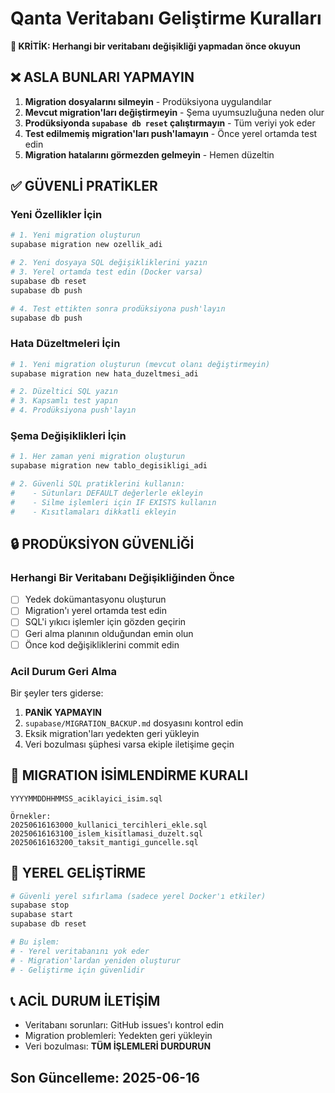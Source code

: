 # Qanta Veritabanı Geliştirme Kuralları
**🚨 KRİTİK: Herhangi bir veritabanı değişikliği yapmadan önce okuyun**

## ❌ ASLA BUNLARI YAPMAYIN
1. **Migration dosyalarını silmeyin** - Prodüksiyona uygulandılar
2. **Mevcut migration'ları değiştirmeyin** - Şema uyumsuzluğuna neden olur
3. **Prodüksiyonda `supabase db reset` çalıştırmayın** - Tüm veriyi yok eder
4. **Test edilmemiş migration'ları push'lamayın** - Önce yerel ortamda test edin
5. **Migration hatalarını görmezden gelmeyin** - Hemen düzeltin

## ✅ GÜVENLİ PRATİKLER

### Yeni Özellikler İçin
```bash
# 1. Yeni migration oluşturun
supabase migration new ozellik_adi

# 2. Yeni dosyaya SQL değişikliklerini yazın
# 3. Yerel ortamda test edin (Docker varsa)
supabase db reset
supabase db push

# 4. Test ettikten sonra prodüksiyona push'layın
supabase db push
```

### Hata Düzeltmeleri İçin
```bash
# 1. Yeni migration oluşturun (mevcut olanı değiştirmeyin)
supabase migration new hata_duzeltmesi_adi

# 2. Düzeltici SQL yazın
# 3. Kapsamlı test yapın
# 4. Prodüksiyona push'layın
```

### Şema Değişiklikleri İçin
```bash
# 1. Her zaman yeni migration oluşturun
supabase migration new tablo_degisikligi_adi

# 2. Güvenli SQL pratiklerini kullanın:
#    - Sütunları DEFAULT değerlerle ekleyin
#    - Silme işlemleri için IF EXISTS kullanın
#    - Kısıtlamaları dikkatli ekleyin
```

## 🔒 PRODÜKSİYON GÜVENLİĞİ

### Herhangi Bir Veritabanı Değişikliğinden Önce
- [ ] Yedek dokümantasyonu oluşturun
- [ ] Migration'ı yerel ortamda test edin
- [ ] SQL'i yıkıcı işlemler için gözden geçirin
- [ ] Geri alma planının olduğundan emin olun
- [ ] Önce kod değişikliklerini commit edin

### Acil Durum Geri Alma
Bir şeyler ters giderse:
1. **PANİK YAPMAYIN**
2. `supabase/MIGRATION_BACKUP.md` dosyasını kontrol edin
3. Eksik migration'ları yedekten geri yükleyin
4. Veri bozulması şüphesi varsa ekiple iletişime geçin

## 📝 MIGRATION İSİMLENDİRME KURALI
```
YYYYMMDDHHMMSS_aciklayici_isim.sql

Örnekler:
20250616163000_kullanici_tercihleri_ekle.sql
20250616163100_islem_kisitlamasi_duzelt.sql
20250616163200_taksit_mantigi_guncelle.sql
```

## 🧪 YEREL GELİŞTİRME
```bash
# Güvenli yerel sıfırlama (sadece yerel Docker'ı etkiler)
supabase stop
supabase start
supabase db reset

# Bu işlem:
# - Yerel veritabanını yok eder
# - Migration'lardan yeniden oluşturur
# - Geliştirme için güvenlidir
```

## 📞 ACİL DURUM İLETİŞİM
- Veritabanı sorunları: GitHub issues'ı kontrol edin
- Migration problemleri: Yedekten geri yükleyin
- Veri bozulması: **TÜM İŞLEMLERİ DURDURUN**

## Son Güncelleme: 2025-06-16 